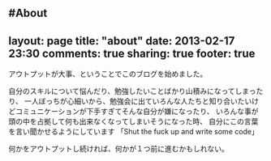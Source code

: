 #About
---
layout: page
title: "about"
date: 2013-02-17 23:30
comments: true
sharing: true
footer: true
---

アウトプットが大事、ということでこのブログを始めました。

自分のスキルについて悩んだり、勉強したいことばかり山積みになってしまったり、
一人ぼっちが心細いから、勉強会に出ていろんな人たちと知り合いたいけどコミュニケーションが下手すぎてそんな自分が嫌になったり、
いろんな事が頭の中を占拠して何も出来なくなってしまいそうになった時、
自分にこの言葉を言い聞かせるようにしています
「Shut the fuck up and write some code」


何かをアウトプットし続ければ、何かが１つ前に進むかもしれない。